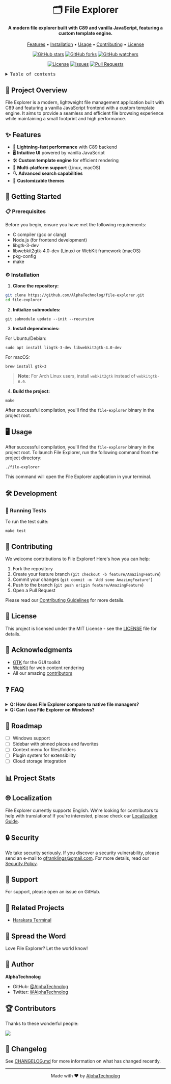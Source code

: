 <div align="center">

# 🗂️ File Explorer

<h4>A modern file explorer built with C89 and vanilla JavaScript, featuring a custom template engine.</h4>

[Features](#-features) •
[Installation](#-installation) •
[Usage](#-usage) •
[Contributing](#-contributing) •
[License](#-license)

[![GitHub stars](https://img.shields.io/github/stars/AlphaTechnolog/file-explorer.svg?style=social&label=Star)](https://github.com/AlphaTechnolog/file-explorer)
[![GitHub forks](https://img.shields.io/github/forks/AlphaTechnolog/file-explorer.svg?style=social&label=Fork)](https://github.com/AlphaTechnolog/file-explorer/fork)
[![GitHub watchers](https://img.shields.io/github/watchers/AlphaTechnolog/file-explorer.svg?style=social&label=Watch)](https://github.com/AlphaTechnolog/file-explorer)

[![License](https://img.shields.io/github/license/AlphaTechnolog/file-explorer.svg)](https://github.com/AlphaTechnolog/file-explorer/blob/main/LICENSE)
[![Issues](https://img.shields.io/github/issues/AlphaTechnolog/file-explorer.svg)](https://github.com/AlphaTechnolog/file-explorer/issues)
[![Pull Requests](https://img.shields.io/github/issues-pr/AlphaTechnolog/file-explorer.svg)](https://github.com/AlphaTechnolog/file-explorer/pulls)

</div>

<details>
<summary><kbd>Table of contents</kbd></summary>

#### TOC

* [🌟 Project Overview](#-project-overview)
* [✨ Features](#-features)
* [🚀 Getting Started](#-getting-started)
  - [📋 Prerequisites](#-prerequisites)
  - [⚙️ Installation](#️-installation)
* [🖥️ Usage](#️-usage)
* [🛠️ Development](#️-development)
  - [🧪 Running Tests](#-running-tests)
* [🤝 Contributing](#-contributing)
* [📜 License](#-license)
* [👏 Acknowledgments](#-acknowledgments)
* [❓ FAQ](#-faq)
* [🔮 Roadmap](#-roadmap)
* [📊 Project Stats](#-project-stats)
* [🌐 Localization](#-localization)
* [🔒 Security](#-security)
* [💼 Support](#-support)
* [🔗 Related Projects](#-related-projects)
* [📣 Spread the Word](#-spread-the-word)
* [👤 Author](#-author)
* [🏆 Contributors](#-contributors)
* [📝 Changelog](#-changelog)

####

<br/>

</details>

## 🌟 Project Overview

File Explorer is a modern, lightweight file management application built with C89 and featuring a vanilla JavaScript frontend with a custom template engine. It aims to provide a seamless and efficient file browsing experience while maintaining a small footprint and high performance.

## ✨ Features

* 🚀 **Lightning-fast performance** with C89 backend
* 🖥️ **Intuitive UI** powered by vanilla JavaScript
* 🛠️ **Custom template engine** for efficient rendering
* 📁 **Multi-platform support** (Linux, macOS)
* 🔍 **Advanced search capabilities**
* 🎨 **Customizable themes**

## 🚀 Getting Started

### 📋 Prerequisites

Before you begin, ensure you have met the following requirements:

* C compiler (gcc or clang)
* Node.js (for frontend development)
* libgtk-3-dev
* libwebkit2gtk-4.0-dev (Linux) or WebKit framework (macOS)
* pkg-config
* make

### ⚙️ Installation

1. **Clone the repository:**

```sh
git clone https://github.com/AlphaTechnolog/file-explorer.git
cd file-explorer
```

2. **Initialize submodules:**

```shellscript
git submodule update --init --recursive
```


3. **Install dependencies:**

For Ubuntu/Debian:

```shellscript
sudo apt install libgtk-3-dev libwebkit2gtk-4.0-dev
```

For macOS:

```shellscript
brew install gtk+3
```

> **Note:** For Arch Linux users, install `webkit2gtk` instead of `webkitgtk-6.0`.




4. **Build the project:**

```shellscript
make
```




After successful compilation, you'll find the `file-explorer` binary in the project root.

## 🖥️ Usage

After successful compilation, you'll find the `file-explorer` binary in the project root. To launch File Explorer, run the following command from the project directory:

```sh
./file-explorer
```

This command will open the File Explorer application in your terminal.

## 🛠️ Development

### 🧪 Running Tests

To run the test suite:

```shellscript
make test
```

[comment]: <> (### 🔧 Building from Source)
[comment]: <> (For development builds with debug symbols:)
[comment]: <> (```shellscript)
[comment]: <> (make debug)
[comment]: <> (```)
[comment]: <> (For optimized release builds:)
[comment]: <> (```shellscript)
[comment]: <> (make release)
[comment]: <> (```)

## 🤝 Contributing

We welcome contributions to File Explorer! Here's how you can help:

1. Fork the repository
2. Create your feature branch (`git checkout -b feature/AmazingFeature`)
3. Commit your changes (`git commit -m 'Add some AmazingFeature'`)
4. Push to the branch (`git push origin feature/AmazingFeature`)
5. Open a Pull Request


Please read our [Contributing Guidelines](CONTRIBUTING.md) for more details.

## 📜 License

This project is licensed under the MIT License - see the [LICENSE](LICENSE) file for details.

## 👏 Acknowledgments

* [GTK](https://www.gtk.org/) for the GUI toolkit
* [WebKit](https://webkit.org/) for web content rendering
* All our amazing [contributors](#-contributors)


## ❓ FAQ

<details>
<summary><strong>Q: How does File Explorer compare to native file managers?</strong></summary>A: File Explorer aims to provide a lightweight, cross-platform alternative with a focus on performance and extensibility. While it may not have all the features of native file managers, it offers a customizable experience that can be tailored to specific needs.

</details><details>
<summary><strong>Q: Can I use File Explorer on Windows?</strong></summary>A: Currently, File Explorer supports Linux and macOS. Windows support is on our roadmap and we welcome contributions to make it happen!

</details>

## 🔮 Roadmap

* [ ] Windows support
* [ ] Sidebar with pinned places and favorites
* [ ] Context menu for files/folders
* [ ] Plugin system for extensibility
* [ ] Cloud storage integration

## 📊 Project Stats

## 🌐 Localization

File Explorer currently supports English. We're looking for contributors to help with translations! If you're interested, please check our [Localization Guide](LOCALIZATION.md).

## 🔒 Security

We take security seriously. If you discover a security vulnerability, please send an e-mail to [gfranklings@gmail.com](mailto:gfranklings@gmail.com). For more details, read our [Security Policy](SECURITY.md).

## 💼 Support

For support, please open an issue on GitHub.

[comment]: <> (or join our [community chat]https://discord.gg/fileexplorer.)

## 🔗 Related Projects

* [Harakara Terminal](https://github.com/alphatechnolog/harakara-terminal)

## 📣 Spread the Word

Love File Explorer? Let the world know!

## 👤 Author

**AlphaTechnolog**

* GitHub: [@AlphaTechnolog](https://github.com/AlphaTechnolog)
* Twitter: [@AlphaTechnolog](https://twitter.com/AlphaTechnolog)


## 🏆 Contributors

Thanks to these wonderful people:

<a href="https://github.com/AlphaTechnolog/file-explorer/graphs/contributors">
  <img src="https://contrib.rocks/image?repo=AlphaTechnolog/file-explorer" />
</a>

## 📝 Changelog

See [CHANGELOG.md](CHANGELOG.md) for more information on what has changed recently.

---

<p align="center">
  Made with ❤️ by <a href="https://github.com/AlphaTechnolog">AlphaTechnolog</a>
</p>